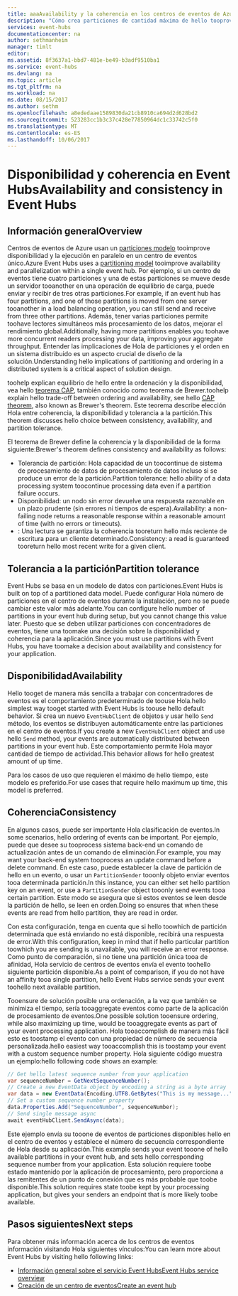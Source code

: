 ```yaml
---
title: aaaAvailability y la coherencia en los centros de eventos de Azure | Documentos de Microsoft
description: "Cómo crea particiones de cantidad máxima de hello tooprovide de disponibilidad y la coherencia con el uso de los centros de eventos de Azure."
services: event-hubs
documentationcenter: na
author: sethmanheim
manager: timlt
editor: 
ms.assetid: 8f3637a1-bbd7-481e-be49-b3adf9510ba1
ms.service: event-hubs
ms.devlang: na
ms.topic: article
ms.tgt_pltfrm: na
ms.workload: na
ms.date: 08/15/2017
ms.author: sethm
ms.openlocfilehash: a8ededaae1589830da21cb8910ca694d2d628bd2
ms.sourcegitcommit: 523283cc1b3c37c428e77850964dc1c33742c5f0
ms.translationtype: MT
ms.contentlocale: es-ES
ms.lasthandoff: 10/06/2017
---
```

# <a name="availability-and-consistency-in-event-hubs"></a><span data-ttu-id="87677-103">Disponibilidad y coherencia en Event Hubs</span><span class="sxs-lookup"><span data-stu-id="87677-103">Availability and consistency in Event Hubs</span></span>

## <a name="overview"></a><span data-ttu-id="87677-104">Información general</span><span class="sxs-lookup"><span data-stu-id="87677-104">Overview</span></span>
<span data-ttu-id="87677-105">Centros de eventos de Azure usan un [particiones modelo](event-hubs-features.md#partitions) tooimprove disponibilidad y la ejecución en paralelo en un centro de eventos único.</span><span class="sxs-lookup"><span data-stu-id="87677-105">Azure Event Hubs uses a [partitioning model](event-hubs-features.md#partitions) tooimprove availability and parallelization within a single event hub.</span></span> <span data-ttu-id="87677-106">Por ejemplo, si un centro de eventos tiene cuatro particiones y una de estas particiones se mueve desde un servidor tooanother en una operación de equilibrio de carga, puede enviar y recibir de tres otras particiones.</span><span class="sxs-lookup"><span data-stu-id="87677-106">For example, if an event hub has four partitions, and one of those partitions is moved from one server tooanother in a load balancing operation, you can still send and receive from three other partitions.</span></span> <span data-ttu-id="87677-107">Además, tener varias particiones permite toohave lectores simultáneos más procesamiento de los datos, mejorar el rendimiento global.</span><span class="sxs-lookup"><span data-stu-id="87677-107">Additionally, having more partitions enables you toohave more concurrent readers processing your data, improving your aggregate throughput.</span></span> <span data-ttu-id="87677-108">Entender las implicaciones de Hola de particiones y el orden en un sistema distribuido es un aspecto crucial de diseño de la solución.</span><span class="sxs-lookup"><span data-stu-id="87677-108">Understanding hello implications of partitioning and ordering in a distributed system is a critical aspect of solution design.</span></span>

<span data-ttu-id="87677-109">toohelp explican equilibrio de hello entre la ordenación y la disponibilidad, vea hello [teorema CAP](https://en.wikipedia.org/wiki/CAP_theorem), también conocido como teorema de Brewer.</span><span class="sxs-lookup"><span data-stu-id="87677-109">toohelp explain hello trade-off between ordering and availability, see hello [CAP theorem](https://en.wikipedia.org/wiki/CAP_theorem), also known as Brewer's theorem.</span></span> <span data-ttu-id="87677-110">Este teorema describe elección Hola entre coherencia, la disponibilidad y tolerancia a la partición.</span><span class="sxs-lookup"><span data-stu-id="87677-110">This theorem discusses hello choice between consistency, availability, and partition tolerance.</span></span>

<span data-ttu-id="87677-111">El teorema de Brewer define la coherencia y la disponibilidad de la forma siguiente:</span><span class="sxs-lookup"><span data-stu-id="87677-111">Brewer's theorem defines consistency and availability as follows:</span></span>
* <span data-ttu-id="87677-112">Tolerancia de partición: Hola capacidad de un toocontinue de sistema de procesamiento de datos de procesamiento de datos incluso si se produce un error de la partición.</span><span class="sxs-lookup"><span data-stu-id="87677-112">Partition tolerance: hello ability of a data processing system toocontinue processing data even if a partition failure occurs.</span></span>
* <span data-ttu-id="87677-113">Disponibilidad: un nodo sin error devuelve una respuesta razonable en un plazo prudente (sin errores ni tiempos de espera).</span><span class="sxs-lookup"><span data-stu-id="87677-113">Availability: a non-failing node returns a reasonable response within a reasonable amount of time (with no errors or timeouts).</span></span>
* <span data-ttu-id="87677-114">: Una lectura se garantiza la coherencia tooreturn hello más reciente de escritura para un cliente determinado.</span><span class="sxs-lookup"><span data-stu-id="87677-114">Consistency: a read is guaranteed tooreturn hello most recent write for a given client.</span></span>

## <a name="partition-tolerance"></a><span data-ttu-id="87677-115">Tolerancia a la partición</span><span class="sxs-lookup"><span data-stu-id="87677-115">Partition tolerance</span></span>
<span data-ttu-id="87677-116">Event Hubs se basa en un modelo de datos con particiones.</span><span class="sxs-lookup"><span data-stu-id="87677-116">Event Hubs is built on top of a partitioned data model.</span></span> <span data-ttu-id="87677-117">Puede configurar Hola número de particiones en el centro de eventos durante la instalación, pero no se puede cambiar este valor más adelante.</span><span class="sxs-lookup"><span data-stu-id="87677-117">You can configure hello number of partitions in your event hub during setup, but you cannot change this value later.</span></span> <span data-ttu-id="87677-118">Puesto que se deben utilizar particiones con concentradores de eventos, tiene una toomake una decisión sobre la disponibilidad y coherencia para la aplicación.</span><span class="sxs-lookup"><span data-stu-id="87677-118">Since you must use partitions with Event Hubs, you have toomake a decision about availability and consistency for your application.</span></span>

## <a name="availability"></a><span data-ttu-id="87677-119">Disponibilidad</span><span class="sxs-lookup"><span data-stu-id="87677-119">Availability</span></span>
<span data-ttu-id="87677-120">Hello tooget de manera más sencilla a trabajar con concentradores de eventos es el comportamiento predeterminado de toouse Hola.</span><span class="sxs-lookup"><span data-stu-id="87677-120">hello simplest way tooget started with Event Hubs is toouse hello default behavior.</span></span> <span data-ttu-id="87677-121">Si crea un nuevo `EventHubClient` de objetos y usar hello `Send` método, los eventos se distribuyen automáticamente entre las particiones en el centro de eventos.</span><span class="sxs-lookup"><span data-stu-id="87677-121">If you create a new `EventHubClient` object and use hello `Send` method, your events are automatically distributed between partitions in your event hub.</span></span> <span data-ttu-id="87677-122">Este comportamiento permite Hola mayor cantidad de tiempo de actividad.</span><span class="sxs-lookup"><span data-stu-id="87677-122">This behavior allows for hello greatest amount of up time.</span></span>

<span data-ttu-id="87677-123">Para los casos de uso que requieren el máximo de hello tiempo, este modelo es preferido.</span><span class="sxs-lookup"><span data-stu-id="87677-123">For use cases that require hello maximum up time, this model is preferred.</span></span>

## <a name="consistency"></a><span data-ttu-id="87677-124">Coherencia</span><span class="sxs-lookup"><span data-stu-id="87677-124">Consistency</span></span>
<span data-ttu-id="87677-125">En algunos casos, puede ser importante Hola clasificación de eventos.</span><span class="sxs-lookup"><span data-stu-id="87677-125">In some scenarios, hello ordering of events can be important.</span></span> <span data-ttu-id="87677-126">Por ejemplo, puede que desee su tooprocess sistema back-end un comando de actualización antes de un comando de eliminación.</span><span class="sxs-lookup"><span data-stu-id="87677-126">For example, you may want your back-end system tooprocess an update command before a delete command.</span></span> <span data-ttu-id="87677-127">En este caso, puede establecer la clave de partición de hello en un evento, o usar un `PartitionSender` tooonly objeto enviar eventos tooa determinada partición.</span><span class="sxs-lookup"><span data-stu-id="87677-127">In this instance, you can either set hello partition key on an event, or use a `PartitionSender` object tooonly send events tooa certain partition.</span></span> <span data-ttu-id="87677-128">Este modo se asegura que si estos eventos se leen desde la partición de hello, se leen en orden.</span><span class="sxs-lookup"><span data-stu-id="87677-128">Doing so ensures that when these events are read from hello partition, they are read in order.</span></span>

<span data-ttu-id="87677-129">Con esta configuración, tenga en cuenta que si hello toowhich de partición determinada que está enviando no está disponible, recibirá una respuesta de error.</span><span class="sxs-lookup"><span data-stu-id="87677-129">With this configuration, keep in mind that if hello particular partition toowhich you are sending is unavailable, you will receive an error response.</span></span> <span data-ttu-id="87677-130">Como punto de comparación, si no tiene una partición única tooa de afinidad, Hola servicio de centros de eventos envía el evento toohello siguiente partición disponible.</span><span class="sxs-lookup"><span data-stu-id="87677-130">As a point of comparison, if you do not have an affinity tooa single partition, hello Event Hubs service sends your event toohello next available partition.</span></span>

<span data-ttu-id="87677-131">Tooensure de solución posible una ordenación, a la vez que también se minimiza el tiempo, sería tooaggregate eventos como parte de la aplicación de procesamiento de eventos.</span><span class="sxs-lookup"><span data-stu-id="87677-131">One possible solution tooensure ordering, while also maximizing up time, would be tooaggregate events as part of your event processing application.</span></span> <span data-ttu-id="87677-132">Hola tooaccomplish de manera más fácil esto es toostamp el evento con una propiedad de número de secuencia personalizada.</span><span class="sxs-lookup"><span data-stu-id="87677-132">hello easiest way tooaccomplish this is toostamp your event with a custom sequence number property.</span></span> <span data-ttu-id="87677-133">Hola siguiente código muestra un ejemplo:</span><span class="sxs-lookup"><span data-stu-id="87677-133">hello following code shows an example:</span></span>

```csharp
// Get hello latest sequence number from your application
var sequenceNumber = GetNextSequenceNumber();
// Create a new EventData object by encoding a string as a byte array
var data = new EventData(Encoding.UTF8.GetBytes("This is my message..."));
// Set a custom sequence number property
data.Properties.Add("SequenceNumber", sequenceNumber);
// Send single message async
await eventHubClient.SendAsync(data);
```

<span data-ttu-id="87677-134">Este ejemplo envía su tooone de eventos de particiones disponibles hello en el centro de eventos y establece el número de secuencia correspondiente de Hola desde su aplicación.</span><span class="sxs-lookup"><span data-stu-id="87677-134">This example sends your event tooone of hello available partitions in your event hub, and sets hello corresponding sequence number from your application.</span></span> <span data-ttu-id="87677-135">Esta solución requiere toobe estado mantenido por la aplicación de procesamiento, pero proporciona a las remitentes de un punto de conexión que es más probable que toobe disponible.</span><span class="sxs-lookup"><span data-stu-id="87677-135">This solution requires state toobe kept by your processing application, but gives your senders an endpoint that is more likely toobe available.</span></span>

## <a name="next-steps"></a><span data-ttu-id="87677-136">Pasos siguientes</span><span class="sxs-lookup"><span data-stu-id="87677-136">Next steps</span></span>
<span data-ttu-id="87677-137">Para obtener más información acerca de los centros de eventos información visitando Hola siguientes vínculos:</span><span class="sxs-lookup"><span data-stu-id="87677-137">You can learn more about Event Hubs by visiting hello following links:</span></span>

* [<span data-ttu-id="87677-138">Información general sobre el servicio Event Hubs</span><span class="sxs-lookup"><span data-stu-id="87677-138">Event Hubs service overview</span></span>](event-hubs-what-is-event-hubs.md)
* [<span data-ttu-id="87677-139">Creación de un centro de eventos</span><span class="sxs-lookup"><span data-stu-id="87677-139">Create an event hub</span></span>](event-hubs-create.md)
